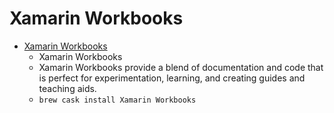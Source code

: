 # Xamarin Workbooks
- [Xamarin Workbooks](https://docs.microsoft.com/en-us/xamarin/tools/workbooks/)
  -  Xamarin Workbooks
  - Xamarin Workbooks provide a blend of documentation and code that is perfect for experimentation, learning, and creating guides and teaching aids.
  - `brew cask install Xamarin Workbooks`
